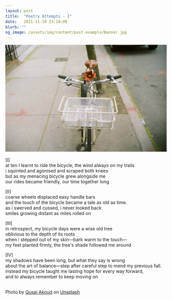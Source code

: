 ```yaml
---
layout: post
title:  "Poetry Attempts - I"
date:   2021-11-10 23:10:00
blurb: ""
og_image: /assets/img/content/post-example/Banner.jpg
---
```


<img src="/assets/img/content/others/1.jpg" alt="bay" class="banner"/>

[I]  
at ten I learnt to ride the bicycle, the wind always on my trails  
i squinted and agonised and scraped both knees  
but as my menacing bicycle grew alongside me  
our rides became friendly, our time together long  

[II]  
coarse wheels displaced easy handle bars  
and the touch of the bicycle became a tale as old as time.  
as i swerved and cussed, i never looked back  
smiles growing distant as miles rolled on  

[III]  
in retrospect, my bicycle days were a wise old tree  
oblivious to the depth of its roots  
when i stepped out of my skin—bark warm to the touch—  
my feet planted firmly, the tree's shade followed me around  

[IV]  
my shadows have been long, but what they say is wrong  
about the art of balance—step after careful step to mend my previous fall.  
instead my bicycle taught me lasting hope for every way forward,  
and to always remember to keep moving on  
<br />

Photo by <a href="https://unsplash.com/@qusaiakoud?utm_source=unsplash&utm_medium=referral&utm_content=creditCopyText">Qusai Akoud</a> on <a href="https://unsplash.com/s/photos/cycle-flower?utm_source=unsplash&utm_medium=referral&utm_content=creditCopyText">Unsplash</a>
